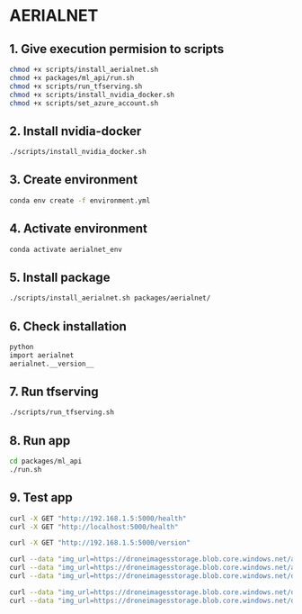 # AERIALNET

## 1. Give execution permision to scripts
```sh
chmod +x scripts/install_aerialnet.sh
chmod +x packages/ml_api/run.sh
chmod +x scripts/run_tfserving.sh
chmod +x scripts/install_nvidia_docker.sh
chmod +x scripts/set_azure_account.sh
```

## 2. Install nvidia-docker
```sh
./scripts/install_nvidia_docker.sh
```

## 3. Create environment
```sh
conda env create -f environment.yml
```

## 4. Activate environment
```sh
conda activate aerialnet_env
```

## 5. Install package
```sh
./scripts/install_aerialnet.sh packages/aerialnet/
```

## 6. Check installation
```sh
python
import aerialnet
aerialnet.__version__
```

## 7. Run tfserving
```sh
./scripts/run_tfserving.sh
```

## 8. Run app
```sh
cd packages/ml_api
./run.sh
```

## 9. Test app
```sh
curl -X GET "http://192.168.1.5:5000/health"
curl -X GET "http://localhost:5000/health"
```
```sh
curl -X GET "http://192.168.1.5:5000/version"
```
```sh
curl --data "img_url=https://droneimagesstorage.blob.core.windows.net/avionimagefiles/2020-06-01_13-54-40_GPS.jpg" --data "output_img=1" -X POST "http://192.168.1.5:5000/predict"
curl --data "img_url=https://droneimagesstorage.blob.core.windows.net/avionimagefiles/2020-06-01_13-54-40_GPS.jpg" --data "output_img=1" -X POST "http://localhost:5000/predict"
curl --data "img_url=https://droneimagesstorage.blob.core.windows.net/dronblob/andresepachecog@gmail.com/2020/08/11/2020-08-11_08:50:24-3692280-DJI_0339.jpg" --data "output_img=1" -X POST "http://localhost:5000/predict"
```
```sh
curl --data "img_url=https://droneimagesstorage.blob.core.windows.net/dronblob/luis.pirela@kauel.com/2020/08/06/DJI_0436.JPG" --data "output_img=1" -X POST "http://192.168.1.5:5000/predict"
curl --data "img_url=https://droneimagesstorage.blob.core.windows.net/dronblob/luis.pirela@kauel.com/2020/08/06/DJI_0436.JPG" --data "output_img=1" -X POST "http://localhost:5000/predict"
```